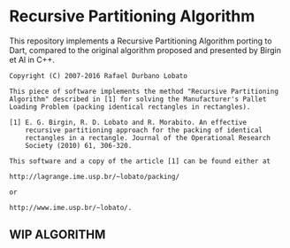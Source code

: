 # Recursive Partitioning Algorithm

This repository implements a Recursive Partitioning Algorithm porting to Dart,
compared to the original algorithm proposed and presented by Birgin et Al in C++.



    Copyright (C) 2007-2016 Rafael Durbano Lobato

    This piece of software implements the method "Recursive Partitioning
    Algorithm" described in [1] for solving the Manufacturer's Pallet
    Loading Problem (packing identical rectangles in rectangles).

    [1] E. G. Birgin, R. D. Lobato and R. Morabito. An effective
        recursive partitioning approach for the packing of identical
        rectangles in a rectangle. Journal of the Operational Research
        Society (2010) 61, 306-320.

    This software and a copy of the article [1] can be found either at

    http://lagrange.ime.usp.br/~lobato/packing/

    or

    http://www.ime.usp.br/~lobato/.

## WIP ALGORITHM